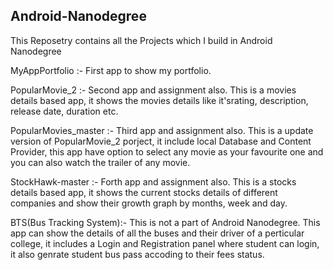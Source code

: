 ## Android-Nanodegree
This Reposetry contains all the Projects which I build in Android Nanodegree

MyAppPortfolio          :- First app to show my portfolio.

PopularMovie_2          :- Second app and assignment also. This is a movies details based app, it shows the movies details like it'srating, description, release date, duration etc.   

PopularMovies_master    :- Third app and assignment also. This is a update version of PopularMovie_2 porject, it include local Database and Content Provider, this app have option to select any movie as your favourite one and you can also watch the trailer of any movie.

StockHawk-master        :- Forth app and assignment also. This is a stocks details based app, it shows the current stocks details of different companies and show their growth graph by months, week and day.

BTS(Bus Tracking System):- This is not a part of Android Nanodegree. This app can show the details of all the buses and their driver of a perticular college, it includes a Login and Registration panel where student can login, it also genrate student bus pass accoding to their fees status.

